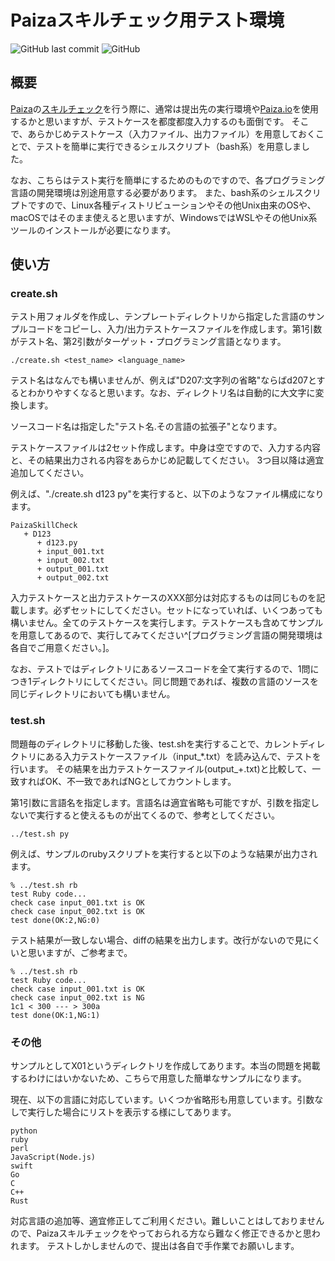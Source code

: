# Paizaスキルチェック用テスト環境
![GitHub last commit](https://img.shields.io/github/last-commit/woinary/PaizaSkillCheck) ![GitHub](https://img.shields.io/github/license/woinary/PaizaSkillCheck)

## 概要
[Paiza](https://paiza.jp/)の[スキルチェック](https://paiza.jp/challenges)を行う際に、通常は提出先の実行環境や[Paiza.io](https://paiza.io/ja)を使用するかと思いますが、テストケースを都度都度入力するのも面倒です。
そこで、あらかじめテストケース（入力ファイル、出力ファイル）を用意しておくことで、テストを簡単に実行できるシェルスクリプト（bash系）を用意しました。

なお、こちらはテスト実行を簡単にするためのものですので、各プログラミング言語の開発環境は別途用意する必要があります。
また、bash系のシェルスクリプトですので、Linux各種ディストリビューションやその他Unix由来のOSや、macOSではそのまま使えると思いますが、WindowsではWSLやその他Unix系ツールのインストールが必要になります。

## 使い方

### create.sh

テスト用フォルダを作成し、テンプレートディレクトリから指定した言語のサンプルコードをコピーし、入力/出力テストケースファイルを作成します。第1引数がテスト名、第2引数がターゲット・プログラミング言語となります。

```
./create.sh <test_name> <language_name>
```

テスト名はなんでも構いませんが、例えば"D207:文字列の省略"ならばd207とするとわかりやすくなると思います。なお、ディレクトリ名は自動的に大文字に変換します。

ソースコード名は指定した"テスト名.その言語の拡張子"となります。

テストケースファイルは2セット作成します。中身は空ですので、入力する内容と、その結果出力される内容をあらかじめ記載してください。
3つ目以降は適宜追加してください。

例えば、"./create.sh d123 py"を実行すると、以下のようなファイル構成になります。

```
PaizaSkillCheck
   + D123
      + d123.py
      + input_001.txt
      + input_002.txt
      + output_001.txt
      + output_002.txt
```

入力テストケースと出力テストケースのXXX部分は対応するものは同じものを記載します。必ずセットにしてください。セットになっていれば、いくつあっても構いません。全てのテストケースを実行します。テストケースも含めてサンプルを用意してあるので、実行してみてください^[プログラミング言語の開発環境は各自でご用意ください。]。

なお、テストではディレクトリにあるソースコードを全て実行するので、1問につき1ディレクトリにしてください。同じ問題であれば、複数の言語のソースを同じディレクトリにおいても構いません。

### test.sh

問題毎のディレクトリに移動した後、test.shを実行することで、カレントディレクトリにある入力テストケースファイル（input_*.txt）を読み込んで、テストを行います。
その結果を出力テストケースファイル(output_+.txt)と比較して、一致すればOK、不一致であればNGとしてカウントします。

第1引数に言語名を指定します。言語名は適宜省略も可能ですが、引数を指定しないで実行すると使えるものが出てくるので、参考としてください。

```
../test.sh py
```
例えば、サンプルのrubyスクリプトを実行すると以下のような結果が出力されます。

```
% ../test.sh rb
test Ruby code...
check case input_001.txt is OK
check case input_002.txt is OK
test done(OK:2,NG:0)
```

テスト結果が一致しない場合、diffの結果を出力します。改行がないので見にくいと思いますが、ご参考まで。

```
% ../test.sh rb
test Ruby code...
check case input_001.txt is OK
check case input_002.txt is NG
1c1 < 300 --- > 300a
test done(OK:1,NG:1)
```

### その他

サンプルとしてX01というディレクトリを作成してあります。本当の問題を掲載するわけにはいかないため、こちらで用意した簡単なサンプルになります。

現在、以下の言語に対応しています。いくつか省略形も用意しています。引数なしで実行した場合にリストを表示する様にしてあります。

```
python
ruby
perl
JavaScript(Node.js)
swift
Go
C
C++
Rust
```

対応言語の追加等、適宜修正してご利用ください。難しいことはしておりませんので、Paizaスキルチェックをやっておられる方なら難なく修正できるかと思われます。
テストしかしませんので、提出は各自で手作業でお願いします。
